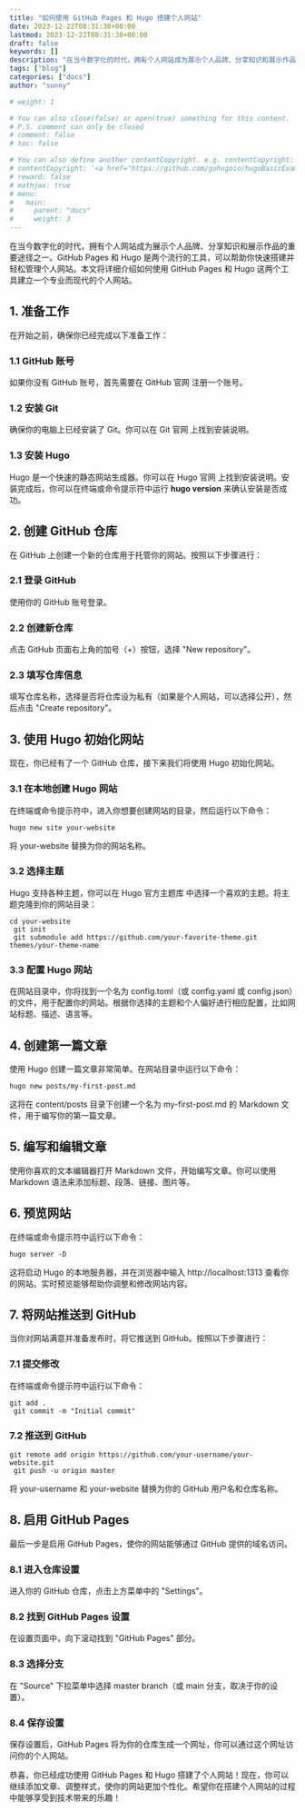 ```yaml
---
title: "如何使用 GitHub Pages 和 Hugo 搭建个人网站"
date: 2023-12-22T08:31:38+08:00
lastmod: 2023-12-22T08:31:38+08:00
draft: false
keywords: []
description: "在当今数字化的时代，拥有个人网站成为展示个人品牌、分享知识和展示作品的重要途径之一。GitHub Pages 和 Hugo 是两个流行的工具，可以帮助你快速搭建并轻松管理个人网站。本文将详细介绍如何使用 GitHub Pages 和 Hugo 这两个工具建立一个专业而现代的个人网站。"
tags: ["blog"]
categories: ["docs"]
author: "sunny"

# weight: 1

# You can also close(false) or open(true) something for this content.
# P.S. comment can only be closed
# comment: false
# toc: false

# You can also define another contentCopyright. e.g. contentCopyright: "This is another copyright."
# contentCopyright: '<a href="https://github.com/gohugoio/hugoBasicExample" rel="noopener" target="_blank">See origin</a>'
# reward: false
# mathjax: true
# menu:
#   main:
#     parent: "docs"
#     weight: 3
---
```


在当今数字化的时代，拥有个人网站成为展示个人品牌、分享知识和展示作品的重要途径之一。GitHub Pages 和 Hugo 是两个流行的工具，可以帮助你快速搭建并轻松管理个人网站。本文将详细介绍如何使用 GitHub Pages 和 Hugo 这两个工具建立一个专业而现代的个人网站。

## 1. 准备工作 ##
在开始之前，确保你已经完成以下准备工作：

### 1.1 GitHub 账号 ###
如果你没有 GitHub 账号，首先需要在 GitHub 官网 注册一个账号。

### 1.2 安装 Git ###
确保你的电脑上已经安装了 Git。你可以在 Git 官网 上找到安装说明。

### 1.3 安装 Hugo ###
Hugo 是一个快速的静态网站生成器。你可以在 Hugo 官网 上找到安装说明。安装完成后，你可以在终端或命令提示符中运行 **hugo version** 来确认安装是否成功。

## 2. 创建 GitHub 仓库 ##
在 GitHub 上创建一个新的仓库用于托管你的网站。按照以下步骤进行：

### 2.1 登录 GitHub ###
使用你的 GitHub 账号登录。

### 2.2 创建新仓库 ###
点击 GitHub 页面右上角的加号（+）按钮，选择 "New repository"。

### 2.3 填写仓库信息 ###
填写仓库名称，选择是否将仓库设为私有（如果是个人网站，可以选择公开），然后点击 "Create repository"。

## 3. 使用 Hugo 初始化网站 ##
现在，你已经有了一个 GitHub 仓库，接下来我们将使用 Hugo 初始化网站。

### 3.1 在本地创建 Hugo 网站 ###
在终端或命令提示符中，进入你想要创建网站的目录，然后运行以下命令：

    hugo new site your-website

将 your-website 替换为你的网站名称。

### 3.2 选择主题 ###
Hugo 支持各种主题，你可以在 Hugo 官方主题库 中选择一个喜欢的主题。将主题克隆到你的网站目录：

    cd your-website
     git init
     git submodule add https://github.com/your-favorite-theme.git themes/your-theme-name

### 3.3 配置 Hugo 网站 ###
在网站目录中，你将找到一个名为 config.toml（或 config.yaml 或 config.json）的文件，用于配置你的网站。根据你选择的主题和个人偏好进行相应配置，比如网站标题、描述、语言等。

## 4. 创建第一篇文章 ##
使用 Hugo 创建一篇文章非常简单。在网站目录中运行以下命令：

    hugo new posts/my-first-post.md

这将在 content/posts 目录下创建一个名为 my-first-post.md 的 Markdown 文件，用于编写你的第一篇文章。

## 5. 编写和编辑文章 ##
使用你喜欢的文本编辑器打开 Markdown 文件，开始编写文章。你可以使用 Markdown 语法来添加标题、段落、链接、图片等。

## 6. 预览网站 ##
在终端或命令提示符中运行以下命令：

    hugo server -D

这将启动 Hugo 的本地服务器，并在浏览器中输入 http://localhost:1313 查看你的网站。实时预览能够帮助你调整和修改网站内容。

## 7. 将网站推送到 GitHub ##
当你对网站满意并准备发布时，将它推送到 GitHub。按照以下步骤进行：

### 7.1 提交修改 ###
在终端或命令提示符中运行以下命令：

    git add .
     git commit -m "Initial commit"

### 7.2 推送到 GitHub ###

    git remote add origin https://github.com/your-username/your-website.git
     git push -u origin master

将 your-username 和 your-website 替换为你的 GitHub 用户名和仓库名称。

## 8. 启用 GitHub Pages ##
最后一步是启用 GitHub Pages，使你的网站能够通过 GitHub 提供的域名访问。

### 8.1 进入仓库设置 ###
进入你的 GitHub 仓库，点击上方菜单中的 "Settings"。

### 8.2 找到 GitHub Pages 设置 ###
在设置页面中，向下滚动找到 "GitHub Pages" 部分。

### 8.3 选择分支 ###
在 "Source" 下拉菜单中选择 master branch（或 main 分支，取决于你的设置）。

### 8.4 保存设置 ###
保存设置后，GitHub Pages 将为你的仓库生成一个网址，你可以通过这个网址访问你的个人网站。

恭喜，你已经成功使用 GitHub Pages 和 Hugo 搭建了个人网站！现在，你可以继续添加文章、调整样式，使你的网站更加个性化。希望你在搭建个人网站的过程中能够享受到技术带来的乐趣！